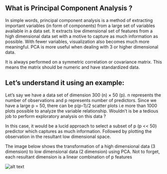 ## What is Principal Component Analysis ?
In simple words, principal component analysis is a method of extracting important variables (in form of components) from a large set of variables available in a data set. It extracts low dimensional set of features from a high dimensional data set with a motive to capture as much information as possible. With fewer variables, visualization also becomes much more meaningful. PCA is more useful when dealing with 3 or higher dimensional data.

It is always performed on a symmetric correlation or covariance matrix. This means the matrix should be numeric and have standardized data.

## Let’s understand it using an example:

Let’s say we have a data set of dimension 300 (n) × 50 (p). n represents the number of observations and p represents number of predictors. Since we have a large p = 50, there can be p(p-1)/2 scatter plots i.e more than 1000 plots possible to analyze the variable relationship. Wouldn’t is be a tedious job to perform exploratory analysis on this data ?

In this case, it would be a lucid approach to select a subset of p (p << 50) predictor which captures as much information. Followed by plotting the observation in the resultant low dimensional space.

The image below shows the transformation of a high dimensional data (3 dimension) to low dimensional data (2 dimension) using PCA. Not to forget, each resultant dimension is a linear combination of p features

![alt text](https://raw.githubusercontent.com/username/projectname/branch/path/to/img.png)
